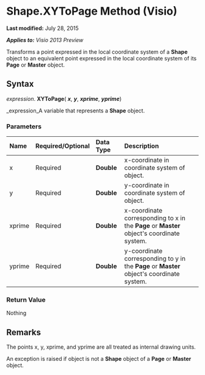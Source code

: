 
# Shape.XYToPage Method (Visio)

 **Last modified:** July 28, 2015

 _**Applies to:** Visio 2013 Preview_

Transforms a point expressed in the local coordinate system of a  **Shape** object to an equivalent point expressed in the local coordinate system of its **Page** or **Master** object.


## Syntax

 _expression_. **XYToPage**( **_x_**,  **_y_**,  **_xprime_**,  **_yprime_**)

 _expression_A variable that represents a  **Shape** object.


### Parameters



|**Name**|**Required/Optional**|**Data Type**|**Description**|
|:-----|:-----|:-----|:-----|
|x|Required| **Double**|x-coordinate in coordinate system of object.|
|y|Required| **Double**|y-coordinate in coordinate system of object.|
|xprime|Required| **Double**|x-coordinate corresponding to x in the **Page** or **Master** object's coordinate system.|
|yprime|Required| **Double**|y-coordinate corresponding to y in the **Page** or **Master** object's coordinate system.|

### Return Value

Nothing


## Remarks

The points x, y, xprime, and yprime are all treated as internal drawing units.

An exception is raised if object is not a  **Shape** object of a **Page** or **Master** object.

